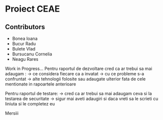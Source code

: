 ﻿# Proiect CEAE

## Contributors

* Bonea Ioana
* Bucur Radu
* Bulete Vlad 
* Bursucanu Cornelia
* Neagu Rares

Work in Progress...
Pentru raportul de dezvoltare cred ca ar trebui sa mai adaugam :
-> ce considera fiecare ca a invatat
-> cu ce probleme s-a confruntat
-> alte tehnologii folosite sau adaugate ulterior fata de cele mentionate in rapoartele anterioare

Pentru raportul de testare:
-> cred ca ar trebui sa mai adaugam ceva si la testarea de securitate
-> sigur mai aveti adaugiri si daca vreti sa le scrieti cu liniuta si le completez eu

Mersiii
